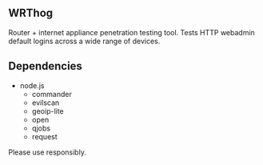 WRThog
--------------
Router + internet appliance penetration testing tool.  Tests HTTP webadmin default logins across a wide range of devices.

Dependencies
--------------
  * node.js
    * commander
    * evilscan
    * geoip-lite
    * open
    * qjobs
    * request

Please use responsibly.
